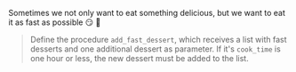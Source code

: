 Sometimes we not only want to eat something delicious, but we want to eat it as fast as possible :smirk: :cake:

> Define the procedure `add_fast_dessert`, which receives a list with fast desserts and one additional dessert as parameter. If it's `cook_time` is one hour or less, the new dessert must be added to the list.
